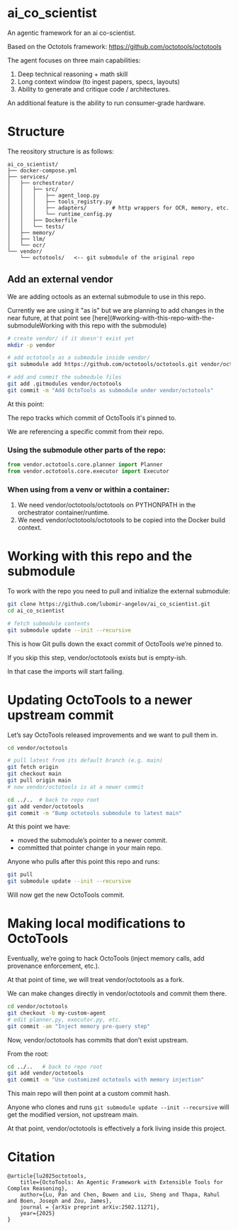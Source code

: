 # ai_co_scientist
An agentic framework for an ai co-scientist. 

Based on the Octotols framework: https://github.com/octotools/octotools

The agent focuses on three main capabilities: 
  1. Deep technical reasoning + math skill
  2. Long context window (to ingest papers, specs, layouts)
  3. Ability to generate and critique code / architectures.
  
An additional feature is the ability to run consumer-grade hardware.

# Structure
The reository structure is as follows:

```
ai_co_scientist/
├── docker-compose.yml
├── services/
│   ├── orchestrator/
│   │   ├── src/
│   │   │   ├── agent_loop.py
│   │   │   ├── tools_registry.py
│   │   │   ├── adapters/        # http wrappers for OCR, memory, etc.
│   │   │   └── runtime_config.py
│   │   ├── Dockerfile
│   │   └── tests/
│   ├── memory/
│   ├── llm/
│   └── ocr/
└── vendor/
    └── octotools/   <-- git submodule of the original repo
```

## Add an external vendor
We are adding octools as an external submodule to use in this repo. 

Currently we are using it "as is" but we are planning to add changes in the near future, at that point see [here](#working-with-this-repo-with-the-submoduleWorking with this repo with the submodule)

```bash
# create vendor/ if it doesn't exist yet
mkdir -p vendor

# add octotools as a submodule inside vendor/
git submodule add https://github.com/octotools/octotools.git vendor/octotools

# add and commit the submodule files
git add .gitmodules vendor/octotools
git commit -m "Add OctoTools as submodule under vendor/octotools"
```

At this point:

The repo tracks which commit of OctoTools it's pinned to.

We are referencing a specific commit from their repo.


### Using the submodule other parts of the repo:

```python
from vendor.octotools.core.planner import Planner
from vendor.octotools.core.executor import Executor
```


### When using from a venv or within a container:

1. We need vendor/octotools/octotools on PYTHONPATH in the orchestrator container/runtime.
2. We need vendor/octotools/octotools to be copied into the Docker build context.


# Working with this repo and the submodule

To work with the repo you need to pull and initialize the external submodule:

```bash
git clone https://github.com/lubomir-angelov/ai_co_scientist.git 
cd ai_co_scientist

# fetch submodule contents
git submodule update --init --recursive
```

This is how Git pulls down the exact commit of OctoTools we’re pinned to.

If you skip this step, vendor/octotools exists but is empty-ish. 

In that case the imports will start failing.

# Updating OctoTools to a newer upstream commit

Let’s say OctoTools released improvements and we want to pull them in.

```bash
cd vendor/octotools

# pull latest from its default branch (e.g. main)
git fetch origin
git checkout main
git pull origin main
# now vendor/octotools is at a newer commit

cd ../..  # back to repo root
git add vendor/octotools
git commit -m "Bump octotools submodule to latest main"
```

At this point we have: 

- moved the submodule’s pointer to a newer commit.
- committed that pointer change in your main repo.

Anyone who pulls after this point this repo and runs:

```bash
git pull
git submodule update --init --recursive
```

Will now get the new OctoTools commit.


# Making local modifications to OctoTools

Eventually, we’re going to hack OctoTools (inject memory calls, add provenance enforcement, etc.).

At that point of time, we will treat vendor/octotools as a fork.

We can make changes directly in vendor/octotools and commit them there.

```bash
cd vendor/octotools
git checkout -b my-custom-agent
# edit planner.py, executor.py, etc.
git commit -am "Inject memory pre-query step"
```


Now, vendor/octotools has commits that don’t exist upstream.

From the root:

```bash
cd ../..   # back to repo root
git add vendor/octotools
git commit -m "Use customized octotools with memory injection"
```

This main repo will then point at a custom commit hash. 

Anyone who clones and runs 
```git submodule update --init --recursive``` will get the modified version, not upstream main.

At that point, vendor/octotools is effectively a fork living inside this project.

# Citation

```
@article{lu2025octotools,
    title={OctoTools: An Agentic Framework with Extensible Tools for Complex Reasoning},
    author={Lu, Pan and Chen, Bowen and Liu, Sheng and Thapa, Rahul and Boen, Joseph and Zou, James},
    journal = {arXiv preprint arXiv:2502.11271},
    year={2025}
}
```
